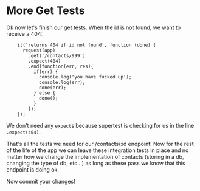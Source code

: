 # More Get Tests

Ok now let's finish our get tests.  When the id is not found, we want to receive a 404:
```
    it('returns 404 if id not found', function (done) {
      request(app)
        .get('/contacts/999')
        .expect(404)
        .end(function(err, res){
          if(err) {
            console.log('you have fucked up');
            console.log(err);
            done(err);
          } else {
            done();
          }
        });
    });
```

We don't need any `expect`s because supertest is checking for us in the line `.expect(404)`.

That's all the tests we need for our /contacts/:id endpoint!  Now for the rest of the life of the app we can leave these integration tests in place and no matter how we change the implementation of contacts (storing in a db, changing the type of db, etc...) as long as these pass we know that this endpoint is doing ok.

Now commit your changes!